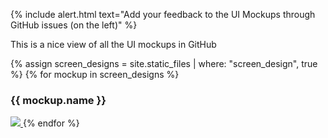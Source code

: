 
{% include alert.html text="Add your feedback to the UI Mockups through GitHub issues (on the left)" %}

This is a nice view of all the UI mockups in GitHub

{% assign screen_designs = site.static_files | where: "screen_design", true %}
{% for mockup in screen_designs %}
  <h3>{{ mockup.name }}</h3>
  <a href="{{ site.github.repository_url }}{{ site.github_source_root }}{{ mockup.path | attr_encode }}">
    <img src="{{ mockup.path }}">
  </a>
{% endfor %}